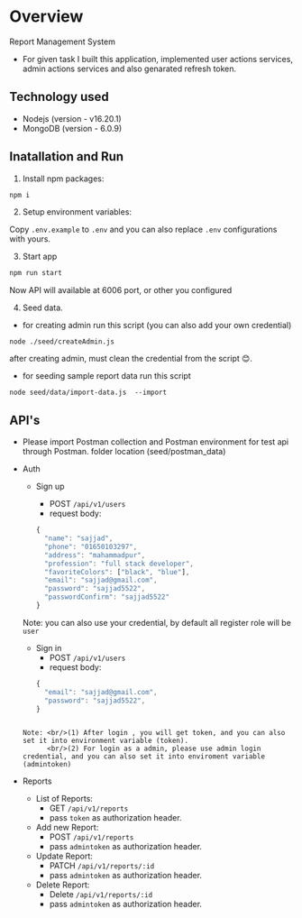 # Overview

Report Management System

- For given task I built this application, implemented user actions services, admin actions services and also genarated refresh token.

## Technology used

- Nodejs (version - v16.20.1)
- MongoDB (version - 6.0.9)

## Inatallation and Run

1.  Install npm packages:

```bash
npm i
```

2. Setup environment variables:

Copy `.env.example` to `.env` and you can also replace `.env` configurations with yours.

3. Start app

```bash
npm run start
```

Now API will available at 6006 port, or other you configured

4. Seed data.

- for creating admin run this script (you can also add your own credential)

```
node ./seed/createAdmin.js
```

after creating admin, must clean the credential from the script 😊.

- for seeding sample report data run this script

```
node seed/data/import-data.js  --import
```

## API's

- Please import Postman collection and Postman environment for test api through Postman.
folder location (seed/postman_data)

* Auth

  - Sign up
    - POST `/api/v1/users`
    - request body:

    ```js
    {
      "name": "sajjad",
      "phone": "01650103297",
      "address": "mahammadpur",
      "profession": "full stack developer",
      "favoriteColors": ["black", "blue"],
      "email": "sajjad@gmail.com",
      "password": "sajjad5522",
      "passwordConfirm": "sajjad5522"
    }
    ```

  Note: you can also use your credential, by default all register role will be `user`

  - Sign in
    - POST `/api/v1/users`
    - request body:
    ```js
    {
      "email": "sajjad@gmail.com",
      "password": "sajjad5522",
    }
  ```

  Note: <br/>(1) After login , you will get token, and you can also set it into environment variable (token). 
        <br/>(2) For login as a admin, please use admin login credential, and you can also set it into enviroment variable (admintoken)

* Reports
  - List of Reports:
    - GET `/api/v1/reports`
    - pass `token` as authorization header.
  - Add new Report:
    - POST `/api/v1/reports`
    - pass `admintoken` as authorization header.
  - Update Report:
    - PATCH `/api/v1/reports/:id`
    - pass `admintoken` as authorization header.
  - Delete Report:
    - Delete `/api/v1/reports/:id`
    - pass `admintoken` as authorization header.
  









